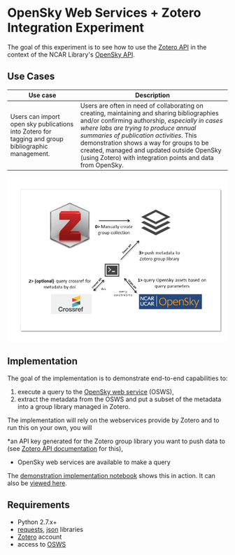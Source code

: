# OpenSky Web Services + Zotero Integration Experiment
The goal of this experiment is to see how to use the [Zotero API](https://www.zotero.org/support/dev/web_api/v3/start) in the context of the NCAR Library's [OpenSky API](https://docs.google.com/document/d/1gRNhtWkCYFd4Ho9R4X_1J0z_YUEIBhw33e_oRlZ4YYE).

## Use Cases

| Use case | Description |
|----------|-------------|
|Users can import open sky publications into Zotero for tagging and group bibliographic management. | Users are often in need of collaborating on creating, maintaining and sharing bibliographies and/or confirming authorship, _especially in cases where labs are trying to produce annual summaries of publication activities_.  This demonstration shows a way for groups to be created, managed and updated outside OpenSky (using Zotero) with integration points and data from OpenSky. |


<img src='./assets/overview.png'/>

## Implementation

The goal of the implementation is to demonstrate end-to-end capabilities to:

1. execute a query to the [OpenSky web service](https://docs.google.com/document/d/1gRNhtWkCYFd4Ho9R4X_1J0z_YUEIBhw33e_oRlZ4YYE) (OSWS),
2. extract the metadata from the OSWS and put a subset of the metadata into a group library managed in Zotero.

The implementation will rely on the webservices provide by Zotero and to run this on your own, you will

*an API key generated for the Zotero group library you want to push data to (see [Zotero API documentation](https://www.zotero.org/support/dev/web_api/v3/start) for this),
* OpenSky web services are available to make a query

The [demonstration implementation notebook](./implementation_note.ipynb) shows this in action.  It can also be [viewed here]().

## Requirements

* Python 2.7.x+
* [requests](http://docs.python-requests.org/en/master/), [json](https://docs.python.org/2/library/json.html) libraries
* [Zotero](https://zotero.org) account
* access to [OSWS](http://cypressvm.dls.ucar.edu:8788/osws/explorer/osws)

